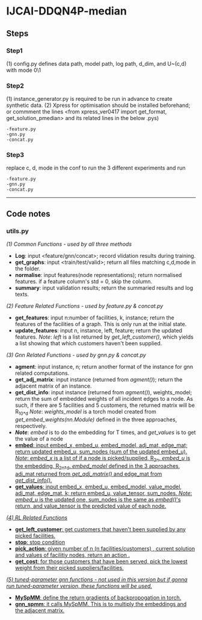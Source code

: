 # IJCAI-DDQN4P-median

## Steps
### Step1
(1) config.py defines data path, model path, log path, d_dim, and U~(c,d) with mode 0\1

### Step2 
(1) instance_generator.py is required to be run in advance to create synthetic data.
(2) Xpress for optimisation should be installed beforehand; or commment the lines <from xpress_ver0417 import get_format, get_solution_pmedian> and its related lines in the below .pys)

    -feature.py 
    -gnn.py 
    -concat.py 


### Step3
replace c, d, mode in the conf to run the 3 different experiments and run 

    -feature.py 
    -gnn.py 
    -concat.py 
    
    
___

## Code notes

### utils.py
*(1) Common Functions - used by all three methods*

 - **Log**: input <feature/gnn/concat>; record vlidation results during training. 
 - **get_graphs**: input <train/test/valid>; return all files matching c,d,mode in the folder. 
 - **normalise**: input features(node representations); return normalised features. if a feature column's std = 0, skip the column.
 - **summary**: input validation results; return the summaried results and log texts.


*(2) Feature Related Functions  - used by feature.py & concat.py*
 - **get_features**: input n:number of facilities, k, instance; return the features of the facilities of a graph. This is only run at the initial state. 
 - **update_features**: input n, instance, left, feature; return the updated features. *Note*: *left* is a list returned by *get_left_customer()*, which yields a list showing that which customers haven't been supplied.


*(3) Gnn Related Functions  - used by gnn.py & concat.py*
 - **agment**: input instance, n; return another format of the instance for gnn related computations.
 - **get_adj_matrix**: input instance (returned from *agment()*); return the adjacent matrix of an instance.
 - **get_dist_info**: input instance (returned from *agment()*), weights\_model; return the sum of embedded weights of all incident edges to a node. As such, if there are 5 facilities and 5 customers, the returned matrix will be R<sub>10\*d</sub> *Note*: *weights_model* is a torch model created from *get_embed_weights(nn.Module)* defined in the three approaches, respectively.
 - ***Note***: *embed* is to do the embedding for T times, and  *get_values* is to get the value of a node<u>
 - **embed**: input embed_x, embed_u, embed_model, adj_mat, edge_mat; return updated embed_u, sum_nodes (sum of the updated embed_u). *Note*: *embed_x* is a list of if a node is picked/supplied, R<sub>2n</sub>. *embed_u* is the embedding, R<sub>2n\*d</sub>. *embed_model* defined in the 3 approaches, adj_mat returned from *get_adj_matrix()* and edge_mat from *get_dist_info()*. 
 - **get_values**: input embed_x, embed_u, embed_model, value_model, adj_mat, edge_mat, k; return embed_u, value_tensor, sum_nodes. *Note*: *embed_u* is the updated one, sum_nodes is the same as *embed()*'s return, and value_tensor is the predicted value of each node.


*(4) RL Related Functions*
 - **get_left_customer**: get customers that haven't been supplied by any picked facilities.
 - **stop**: stop condition
 - **pick_action**: given number of n (n facilities/customers) , current solution and values of facilitiy nodes, return an action . 
 - **get_cost**: for those customers that have been served, pick the lowest weight from their picked suppliers/facilities.
    

*(5) tuned-parameter gnn functions - not used in this version but if gonna run tuned-parameter version, these functions will be used.*

 - **MySpMM**: define the return gradients of backpropogation in torch.
 - **gnn_spmm**: it calls MySpMM. This is to multiply the embeddings and the adjacent matrix. 
